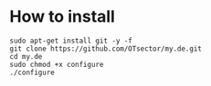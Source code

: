 # How to install
	sudo apt-get install git -y -f
	git clone https://github.com/OTsector/my.de.git
	cd my.de
	sudo chmod +x configure
	./configure
